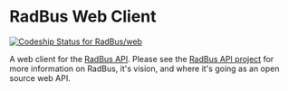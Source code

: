 # RadBus Web Client

[ ![Codeship Status for RadBus/web](https://www.codeship.io/projects/93b0eff0-cd8e-0131-d778-7ee13a96ffe7/status?branch=master)](https://www.codeship.io/projects/22807)

A web client for the [RadBus API](https://api.radbus.io).  Please see the [RadBus API project](https://github.com/RadBus/api) for more information on RadBus, it's vision, and where it's going as an open source web API.
